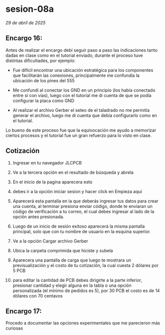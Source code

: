 # sesion-08a

*29 de abril de 2025*

## Encargo 16:

Antes de realizar el encargo debí seguir paso a paso las indicaciones tanto dadas en clase como en el tutorial enviado, durante el proceso tuve distintas dificultades, por ejemplo:

- Fue difícil encontrar una ubicación estratégica para los componentes que facilitarán las conexiones, principalmente me confundía la ubicación de los pines del 555
  
- Me confundí al conectar los GND en un principio (los había conectado entre sí con vías), luego con el tutorial me di cuenta de que se podía configurar la placa como GND
- Al realizar el archivo Gerber el seteo de el taladrado no me permitía generar el archivo, luego me di cuenta que debía configurarlo como en el tutorial.

Lo bueno de este proceso fue que la equivocación me ayudo a memorizar ciertos procesos y el tutorial fue un gran refuerzo para lo visto en clase.

## Cotización

1. Ingresar en tu navegador JLCPCB

3. Ve a la tercera opción en el resultado de búsqueda y abrela

4. En el inicio de la pagina aparecera esto

5. debes ir a la opción iniciar sesion y hacer click en Empieza aquí

6. Aparecerá esta pantalla en la que deberás ingresar tus datos para crear una cuenta, al terminar presiona enviar código, donde te enviaran un código de verificación a tu correo, el cual debes ingresar al lado de la opción antes presionada. 

7. Luego de un inicio de sesión exitoso aparecerá la misma pantalla principal, solo que con tu nombre de usuario en la esquina superior.

8. Ve a la opción Cargar archivo Gerber

9. Ubica la carpeta comprimida que hiciste y subela

10. Aparecera una pantalla de carga que luego te mostrara un previsualización y el costo de tu cotización, la cual cuesta 2 dólares por 5 PCB 

11. para editar la cantidad de PCB debes dirigirte a la parte inferior, presionar cantidad y elegir alguna en la tabla o una opción personalizada (el mínimo de pedidos es 5), por 30 PCB el costo es de 14 dólares con 70 centavos

## Encargo 17:

Procedo a documentar las opciones experimentales que me parecieron más curiosas 





